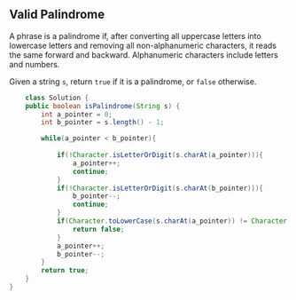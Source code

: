 ## Valid Palindrome
A phrase is a palindrome if, after converting all uppercase letters into lowercase letters and removing all non-alphanumeric characters, it reads the same forward and backward. Alphanumeric characters include letters and numbers.

Given a string ```s```, return ```true``` if it is a palindrome, or ```false``` otherwise.
```java
    class Solution {
    public boolean isPalindrome(String s) {
        int a_pointer = 0;
        int b_pointer = s.length() - 1;

        while(a_pointer < b_pointer){
            
            if(!Character.isLetterOrDigit(s.charAt(a_pointer))){
                a_pointer++;
                continue;
            }
            if(!Character.isLetterOrDigit(s.charAt(b_pointer))){
                b_pointer--;
                continue;
            }
            if(Character.toLowerCase(s.charAt(a_pointer)) != Character.toLowerCase(s.charAt(b_pointer))){
                return false;
            }
            a_pointer++;
            b_pointer--;
        }
        return true;
	}
}
```